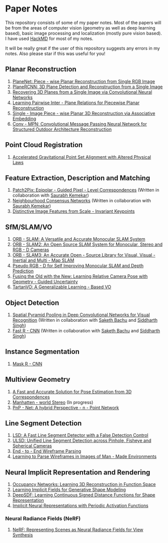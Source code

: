 # Paper Notes

This repository consists of some of my paper notes. Most of the papers will be from the areas of computer vision (geometry as well as deep learning based), basic image processing and localization (mostly pure vision based). I have used [HackMD](https://hackmd.io/) for most of my notes.

It will be really great if the user of this repository suggests any errors in my notes. Also please star if this was useful for you!

## Planar Reconstruction

1. [PlaneNet: Piece - wise Planar Reconstruction from Single RGB Image](https://hackmd.io/@GaurArihant/S1rTzJDE_)
2. [PlaneRCNN: 3D Plane Detection and Reconstruction from a Single Image](https://hackmd.io/@GaurArihant/Hkz1kVwVd)
3. [Recovering 3D Planes from a Single Image via Convolutional Neural Networks](https://hackmd.io/@GaurArihant/H1DKifnEO)
4. [Learning Pairwise Inter - Plane Relations for Piecewise Planar Reconstruction](https://hackmd.io/@GaurArihant/r1YxZKnE_)
5. [Single - Image Piece - wise Planar 3D Reconstruction via Associative Embedding](https://hackmd.io/@GaurArihant/HyXLNj2Vd)
6. [Conv - MPN: Convolutional Message Passing Neural Network for Structured Outdoor Architecture Reconstruction](https://hackmd.io/@GaurArihant/SkZq6Y2VO)

## Point Cloud Registration

1. [Accelerated Gravitational Point Set Alignment with Altered Physical Laws](https://hackmd.io/@upqiNexgTTeDKZfa7zKRIw/ByQD8STgv)

## Feature Extraction, Description and Matching

1. [Patch2Pix: Epipolar - Guided Pixel - Level Correspondences](https://hackmd.io/@GaurArihant/BJ5qmZZlu) (Written in collaboration with [Saurabh Kemekar](https://github.com/saurabhkemekar))
2. [Neighbourhood Consensus Networks](https://hackmd.io/@GaurArihant/S1NAT2QJO) (Written in collaboration with [Saurabh Kemekar](https://github.com/saurabhkemekar))
3. [Distinctive Image Features from Scale - Invariant Keypoints](https://hackmd.io/@upqiNexgTTeDKZfa7zKRIw/r1M2cT_C8)

## SfM/SLAM/VO

1. [ORB - SLAM: A Versatile and Accurate Monocular SLAM System](https://hackmd.io/@GaurArihant/S1Ypfo0e_)
2. [ORB - SLAM2: An Open Source SLAM System for Monocular, Stereo and RGB - D Cameras](https://hackmd.io/@GaurArihant/B1H0EAg4d)
3. [ORB - SLAM3: An Accurate Open - Source Library for Visual, Visual - Inertial and Multi - Map SLAM](https://hackmd.io/@GaurArihant/H10JAReEd)
4. [Pseudo RGB - D for Self Improving Monocular SLAM and Depth Prediction](https://hackmd.io/@GaurArihant/H1MWqc1u_)
5. [Fusing the Old with the New: Learning Relative Camera Pose with Geometry - Guided Uncertainty](https://hackmd.io/@GaurArihant/rkpr4-bOd)
6. [TartanVO: A Generalizable Learning - Based VO](https://hackmd.io/@GaurArihant/HJUvqRmdd)

## Object Detection

1. [Spatial Pyramid Pooling in Deep Convolutional Networks for Visual Recognition](https://hackmd.io/@dl-CpoNoTiysMYjEsQTDOw/BkYRf5gxd) (Written in collaboration with [Saketh Bachu](https://github.com/sakethbachu) and [Siddharth Singh](https://www.linkedin.com/in/siddharth-s-8a63a4120/))
2. [Fast R - CNN](https://hackmd.io/@siddxsingh/S1wWhX_wd/edit) (Written in collaboration with [Saketh Bachu](https://github.com/sakethbachu) and [Siddharth Singh](https://www.linkedin.com/in/siddharth-s-8a63a4120/))

## Instance Segmentation

1. [Mask R - CNN](https://hackmd.io/@GaurArihant/SyA4vA5Nu)

## Multiview Geometry

1. [A Fast and Accurate Solution for Pose Estimation from 3D Correspondences](https://hackmd.io/@GaurArihant/BkAgL280w)
2. [Manhatten - world Stereo](https://hackmd.io/@GaurArihant/r1KGR1JSO) (In progress)
3. [PnP - Net: A hybrid Perspective - n - Point Network](https://hackmd.io/@GaurArihant/ryascjwY_)

## Line Segment Detection

1. [LSD: A Fast Line Segment Detector with a False Detection Control](https://hackmd.io/@GaurArihant/Hy3rYzMtu)
2. [ULSD: Unified Line Segment Detection across Pinhole, Fisheye and Spherical Cameras](https://hackmd.io/@GaurArihant/ryG9tXztO)
3. [End - to - End Wireframe Parsing](https://hackmd.io/@GaurArihant/HyyyPDMK_)
4. [Learning to Parse Wireframes in Images of Man - Made Environments](https://hackmd.io/@GaurArihant/rk_L2PfFO)

## Neural Implicit Representation and Rendering

1. [Occupancy Networks: Learning 3D Reconstruction in Function Space](https://hackmd.io/@GaurArihant/HJxScPiKd)
2. [Learning Implicit Fields for Generative Shape Modeling](https://hackmd.io/@GaurArihant/HJbyv-pF_)
3. [DeepSDF: Learning Continuous Signed Distance Functions for Shape Representation](https://hackmd.io/@GaurArihant/Hko-Nzptd)
4. [Implicit Neural Representations with Periodic Activation Functions](https://hackmd.io/@GaurArihant/BJY6EX7oO)

### Neural Radiance Fields (NeRF)

1. [NeRF: Representing Scenes as Neural Radiance Fields for View Synthesis](https://hackmd.io/@GaurArihant/Hkru3ZRt_)

